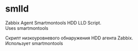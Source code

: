 # smlld
Zabbix Agent Smartmontools HDD LLD Script.  
Uses smartmontools  
  
Скрипт низкоуровневого обнаружения HDD агента Zabbix.  
Использует smartmontools

